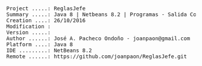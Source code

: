 <pre>

Project .....: ReglasJefe
Summary .....: Java 8 | Netbeans 8.2 | Programas - Salida Consola #02
Creation ....: 26/10/2016
Modification : 
Version .....: 
Author ......: José A. Pacheco Ondoño - joanpaon@gmail.com
Platform ....: Java 8
IDE .........: NetBeans 8.2
Remote ......: https://github.com/joanpaon/ReglasJefe.git

</pre>
